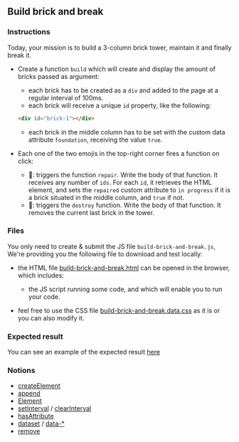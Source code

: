 ## Build brick and break

### Instructions

Today, your mission is to build a 3-column brick tower, maintain it and finally break it.

- Create a function `build` which will create and display the amount of bricks passed as argument:

  - each brick has to be created as a `div` and added to the page at a regular interval of 100ms.
  - each brick will receive a unique `id` property, like the following:

  ```html
  <div id="brick-1"></div>
  ```

  - each brick in the middle column has to be set with the custom data attribute `foundation`, receiving the value `true`.

- Each one of the two emojis in the top-right corner fires a function on click:
  - 🔨: triggers the function `repair`. Write the body of that function. It receives any number of `ids`. For each `id`, it retrieves the HTML element, and sets the `repaired` custom attribute to `in progress` if it is a brick situated in the middle column, and `true` if not.
  - 🧨: triggers the `destroy` function. Write the body of that function. It removes the current last brick in the tower.

### Files

You only need to create & submit the JS file `build-brick-and-break.js`, We're providing you the following file to download and test locally:

- the HTML file [build-brick-and-break.html](./build-brick-and-break.html) can be opened in the browser, which includes:
  - the JS script running some code, and which will enable you to run your code.

- feel free to use the CSS file [build-brick-and-break.data.css](./build-brick-and-break.data.css) as it is or you can also modify it.

### Expected result

You can see an example of the expected result [here](https://youtu.be/OjSP_7u9CZ4)

### Notions

- [createElement](https://developer.mozilla.org/en-US/docs/Web/API/Document/createElement)
- [append](https://developer.mozilla.org/en-US/docs/Web/API/ParentNode/append)
- [Element](https://developer.mozilla.org/en-US/docs/Web/API/Element)
- [setInterval](https://developer.mozilla.org/en-US/docs/Web/API/WindowOrWorkerGlobalScope/setInterval) / [clearInterval](https://developer.mozilla.org/en-US/docs/Web/API/WindowOrWorkerGlobalScope/clearInterval)
- [hasAttribute](https://developer.mozilla.org/en-US/docs/Web/API/Element/hasAttribute)
- [dataset](https://developer.mozilla.org/en-US/docs/Web/API/HTMLOrForeignElement/dataset) / [data-*](https://developer.mozilla.org/en-US/docs/Web/HTML/Global_attributes/data-*)
- [remove](https://developer.mozilla.org/en-US/docs/Web/API/ChildNode/remove)
